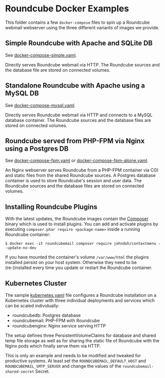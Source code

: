 # Roundcube Docker Examples

This folder contains a few `docker-compose` files to spin up a Roundcube webmail webserver using the three different variants of images we provide.

## Simple Roundcube with Apache and SQLite DB

See [docker-compose-simple.yaml](./docker-compose-simple.yaml).

Directly serves Roundcube webmail via HTTP.
The Roundcube sources and the database file are stored on connected volumes.

## Standalone Roundcube with Apache using a MySQL DB

See [docker-compose-mysql.yaml](./docker-compose-mysql.yaml).

Directly serves Roundcube webmail via HTTP and connects to a MySQL database container.
The Roundcube sources and the database files are stored on connected volumes.

## Roundcube served from PHP-FPM via Nginx using a Postgres DB

See [docker-compose-fpm.yaml](./docker-compose-fpm.yaml) or [docker-compose-fpm-alpine.yaml](./docker-compose-fpm-alpine.yaml).

An Nginx webserver serves Roundcube from a PHP-FPM container via CGI and static files from the shared Roundcube sources.
A Postgres database container is used to store Roundcube's session and user data.
The Roundcube sources and the database files are stored on connected volumes.

## Installing Roundcube Plugins

With the latest updates, the Roundcube images contain the [Composer](https://getcomposer.org) binary
which is used to install plugins. You can add and activate plugins by executing `composer.phar require <package-name>` 
inside a running Roundcube container:

```
$ docker exec -it roundcubemail composer require johndoh/contextmenu --update-no-dev
```

If you have mounted the container's volume `/var/www/html` the plugins installed persist on your host system. Otherwise they need to be (re-)installed every time you update or restart the Roundcube container.

## Kubernetes Cluster

The sample [kubernetes.yaml](./kubernetes.yaml) file configures a Roundcube installation on a Kubernetes cluster with three individual deployments and services which can be scaled individually:

* roundcubedb: Postgres database
* roundcubemail: PHP-FPM with Roundcube
* roundcubenginx: Nginx service serving HTTP

The setup defines three PersistentVolumeClaims for database and shared temp file storage as well as for sharing the static file of Roundcube with the Nginx pods which finally serve them via HTTP.

This is only an example and needs to be modified and tweaked for productive systems. At least set the `ROUNDCUBEMAIL_DEFAULT_HOST` and `ROUNDCUBEMAIL_SMTP_SERVER` and change the values of the `roundcubemail-shared-secret` Secret.
